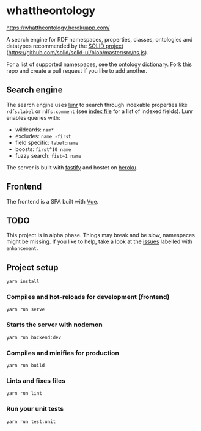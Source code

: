 # whattheontology

https://whattheontology.herokuapp.com/

A search engine for RDF namespaces, properties, classes, ontologies and datatypes recommended by the [SOLID project](https://solid.mit.edu/) (https://github.com/solid/solid-ui/blob/master/src/ns.js).

For a list of supported namespaces, see the [ontology dictionary](https://github.com/tuelsch/whattheontology/blob/master/server/ontology-dictionary.mjs). Fork this repo and create a pull request if you like to add another.

## Search engine
The search engine uses [lunr](https://lunrjs.com/) to search through indexable properties like `rdfs:label` or `rdfs:comment` (see [index file](https://github.com/tuelsch/whattheontology/blob/master/server/index.mjs) for a list of indexed fields). Lunr enables queries with:
- wildcards: `nam*`
- excludes: `name -first`
- field specific: `label:name`
- boosts: `first^10 name`
- fuzzy search: `fist~1 name`

The server is built with [fastify]() and hostet on [heroku]().

## Frontend
The frontend is a SPA built with [Vue]().

## TODO
This project is in alpha phase. Things may break and be slow, namespaces might be missing. If you like to help, take a look at the [issues](https://github.com/tuelsch/whattheontology/issues?utf8=%E2%9C%93&q=is%3Aissue+is%3Aopen+label%3Aenhancement) labelled with `enhancement`.

## Project setup
```
yarn install
```

### Compiles and hot-reloads for development (frontend)
```
yarn run serve
```

### Starts the server with nodemon
```
yarn run backend:dev
```

### Compiles and minifies for production
```
yarn run build
```

### Lints and fixes files
```
yarn run lint
```

### Run your unit tests
```
yarn run test:unit
```
